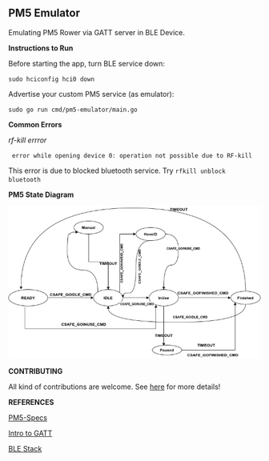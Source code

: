 ## PM5 Emulator 
Emulating PM5 Rower via GATT server in BLE Device.  

**Instructions to Run** 

Before starting the app, turn BLE service down: 
```
sudo hciconfig hci0 down 
```

Advertise your custom PM5 service (as emulator):
```cassandraql
sudo go run cmd/pm5-emulator/main.go 
```


**Common Errors**

*rf-kill errror* 
```cassandraql
 error while opening device 0: operation not possible due to RF-kill
```

This error is due to blocked bluetooth service. Try ```rfkill unblock bluetooth```


**PM5 State Diagram**

![SM](docs/resources/StateDiagram.png)

**CONTRIBUTING**

All kind of contributions are welcome. See [here](CONTRIBUTING.md) for more details!


**REFERENCES**

[PM5-Specs](https://www.concept2.co.uk/files/pdf/us/monitors/PM5_BluetoothSmartInterfaceDefinition.pdf)

[Intro to GATT](https://www.oreilly.com/library/view/getting-started-with/9781491900550/ch04.html)

[BLE Stack](https://www.mathworks.com/help/comm/examples/ble-l2cap-frame-generation-and-decoding.html)


